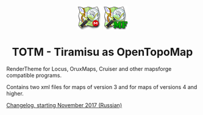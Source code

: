 <div align="center">
  
![TOTM.png](TOTM.png)    ![TOTM mapsforge.png](TOTM%20mapsforge.png)
  
# TOTM - Tiramisu as OpenTopoMap
  
</div>


RenderTheme for Locus, OruxMaps, Cruiser and other mapsforge compatible programs.

Contains two xml files for maps of version 3 and for maps of versions 4 and higher.

[Changelog, starting November 2017 (Russian)](TOTM-changelog.txt)  

<!-- ![кокойто.png](/symbols/s_bicycle_shop.png) 
пример коммента -->
